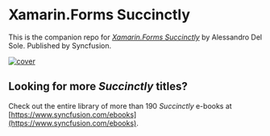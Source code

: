 # Xamarin.Forms Succinctly

This is the companion repo for [*Xamarin.Forms Succinctly*](https://www.syncfusion.com/ebooks/Xamarin_Forms_Succinctly) by Alessandro Del Sole. Published by Syncfusion.

[![cover](https://github.com/SyncfusionSuccinctlyE-Books/Xamarin.Forms-Succinctly/blob/master/cover.png)](https://www.syncfusion.com/ebooks/Xamarin_Forms_Succinctly)

## Looking for more _Succinctly_ titles?

Check out the entire library of more than 190 _Succinctly_ e-books at [https://www.syncfusion.com/ebooks](https://www.syncfusion.com/ebooks).
